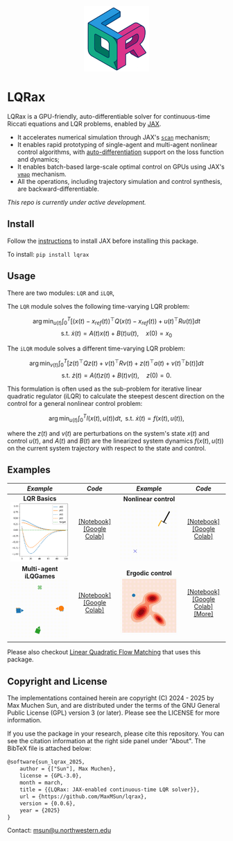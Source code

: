 <div align="center">
<img src="https://raw.githubusercontent.com/MaxMSun/lqrax/main/media/lqrax_logo.png" alt="logo" width="150"></img>
</div>

# LQRax
LQRax is a GPU-friendly, auto-differentiable solver for continuous-time Riccati equations and LQR problems, enabled by [JAX](https://github.com/jax-ml/jax).

- It accelerates numerical simulation through JAX's [`scan`](https://docs.jax.dev/en/latest/_autosummary/jax.lax.scan.html) mechanism;
- It enables rapid prototyping of single-agent and multi-agent nonlinear control algorithms, with [auto-differentiation](https://docs.jax.dev/en/latest/automatic-differentiation.html) support on the loss function and dynamics;
- It enables batch-based large-scale optimal control on GPUs using JAX's [`vmap`](https://docs.jax.dev/en/latest/_autosummary/jax.vmap.html) mechanism.
- All the operations, including trajectory simulation and control synthesis, are backward-differentiable.

*This repo is currently under active development.*

## Install

Follow the [instructions](https://github.com/jax-ml/jax?tab=readme-ov-file#installation) to install JAX before installing this package.

To install: `pip install lqrax`

## Usage

There are two modules: `LQR` and `iLQR`,

The `LQR` module solves the following time-varying LQR problem:

$$
\arg\min_{u(t)} \int_0^T \Big[ (x(t)-x_{ref}(t))^\top Q (x(t)-x_{ref}(t)) + u(t)^\top R u(t) \Big] dt
$$
$$
\text{s.t. } \dot{x}(t) = A(t) x(t) + B(t) u(t), \quad x(0) = x_0
$$

The `iLQR` module solves a different time-varying LQR problem:

$$
\arg\min_{v(t)} \int_0^T \Big[ z(t)^\top Q z(t) + v(t)^\top R v(t) + z(t)^\top a(t) + v(t)^\top b(t) \Big] dt
$$
$$
\text{s.t. } \dot{z}(t) = A(t) z(t) + B(t) v(t), \quad z(0) = 0.
$$

This formulation is often used as the sub-problem for iterative linear quadratic regulator (iLQR) to calculate the steepest descent direction on the control for a general nonlinear control problem:

$$
\arg\min_{u(t)} \int_0^T l(x(t), u(t)) dt, \text{ s.t. } \dot{x}(t) = f(x(t), u(t)),
$$ 

where the $z(t)$ and $v(t)$ are perturbations on the system's state $x(t)$ and control $u(t)$, and $A(t)$ and $B(t)$ are the linearized system dynamics $f(x(t), u(t))$ on the current system trajectory with respect to the state and control. 

## Examples

| *Example* | *Code* | *Example* | *Code* |
| :---: | :---: | :---: | :---: |
| **LQR Basics** <br> <img src="media/lqr_example.png" alt="drawing" width="200"/> | [[Notebook]](examples/lqr_example.ipynb) <br> [[Google Colab]](https://colab.research.google.com/github/MaxMSun/lqrax/blob/main/examples/lqr_example.ipynb) | **Nonlinear control** <br> <img src="media/rocket_landing.gif" alt="drawing" width="200"/> | [[Notebook]](examples/ilqr_example.ipynb) <br> [[Google Colab]](https://colab.research.google.com/github/MaxMSun/lqrax/blob/main/examples/ilqr_example.ipynb) |
| **Multi-agent iLQGames** <br> <img src="media/ilqgames.gif" alt="drawing" width="200"/> | [[Notebook]](examples/ilqgames_example.ipynb) <br> [[Google Colab]](https://colab.research.google.com/github/MaxMSun/lqrax/blob/main/examples/ilqgames_example.ipynb) | **Ergodic control** <br> <img src="media/fourier_ergctrl.gif" alt="drawing" width="200"/> | [[Notebook]](examples/ergctrl_example.ipynb) <br> [[Google Colab]](https://colab.research.google.com/github/MaxMSun/lqrax/blob/main/examples/ergctrl_example.ipynb) <br> [[More]](https://github.com/MurpheyLab/ergodic-control-sandbox) |

Please also checkout [Linear Quadratic Flow Matching](https://murpheylab.github.io/lqr-flow-matching/) that uses this package.

## Copyright and License

The implementations contained herein are copyright (C) 2024 - 2025 by Max Muchen Sun, and are distributed under the terms of the GNU General Public License (GPL) version 3 (or later). Please see the LICENSE for more information.

If you use the package in your research, please cite this repository. You can see the citation information at the right side panel under "About". The BibTeX file is attached below:
```
@software{sun_lqrax_2025,
    author = {["Sun"], Max Muchen},
    license = {GPL-3.0},
    month = march,
    title = {{LQRax: JAX-enabled continuous-time LQR solver}},
    url = {https://github.com/MaxMSun/lqrax},
    version = {0.0.6},
    year = {2025}
}
```

Contact: msun@u.northwestern.edu

